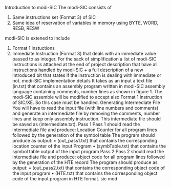 Introduction to modi-SIC
The modi-SIC consists of
1. Same instructions set (Format 3) of SIC
2. Same idea of reservation of variables in memory using BYTE, WORD, RESB, RESW

modi-SIC is extened to include
1. Format 1 instuctions
2. Immediate Instruction (Format 3) that deals with an immediate value passed to as integer.
For the sack of simplification a list of modi-SIC instructions is attached at the end of project
description that have all instructions handled by modi-SIC + a full description of a new introduced
bit that states if the instruction is dealing with immediate or not.
modi-SIC implementation details
It takes as an input a text file (in.txt) that contains an assembly program written in modi-SIC
assembly language containing comments, number lines as shown in figure 1. The modi-SIC
assemble will be modified to accept also Format 1 instruction of SIC/XE. So this case must be
handled.
Generating Intermediate File
You will have to read the input file (with line numbers and comments) and generate an intermediate
file by removing the comments, number lines and keep only assembly instruction. This intermediate
file should be saved as (intermediate.txt).
Pass 1
Pass 1 should read the intermediate file and produce: Location Counter for all program lines
followed by the generation of the symbol table
The program should produce as output:
• (out_pass1.txt) that contains the corresponding location counter of the input Program
• (symbTable.txt) that contains the symbol table output of the input program
Pass 2
Pass 2 should read the intermediate file and produce: object code for all program lines followed by
the generation of the HTE record
The program should produce as output:
• (out_pass2.txt) that contains the corresponding object code of the input program
• (HTE.txt) that contains the corresponding object code of the input program in HTE format.
sic mod

